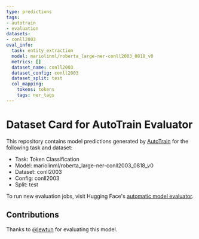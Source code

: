 ```yaml
---
type: predictions
tags:
- autotrain
- evaluation
datasets:
- conll2003
eval_info:
  task: entity_extraction
  model: mariolinml/roberta_large-ner-conll2003_0818_v0
  metrics: []
  dataset_name: conll2003
  dataset_config: conll2003
  dataset_split: test
  col_mapping:
    tokens: tokens
    tags: ner_tags
---
```

# Dataset Card for AutoTrain Evaluator

This repository contains model predictions generated by [AutoTrain](https://huggingface.co/autotrain) for the following task and dataset:

* Task: Token Classification
* Model: mariolinml/roberta_large-ner-conll2003_0818_v0
* Dataset: conll2003
* Config: conll2003
* Split: test

To run new evaluation jobs, visit Hugging Face's [automatic model evaluator](https://huggingface.co/spaces/autoevaluate/model-evaluator).

## Contributions

Thanks to [@lewtun](https://huggingface.co/lewtun) for evaluating this model.